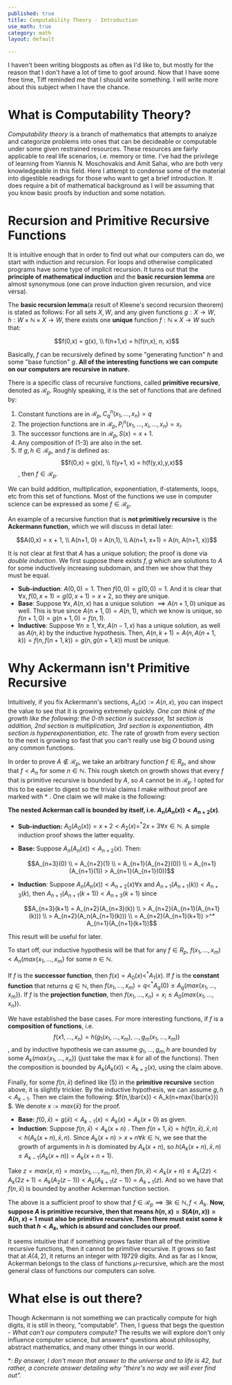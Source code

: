 ```yaml
---
published: true
title: Computability Theory - Introduction
use_math: true
category: math
layout: default

---
```


I haven't been writing blogposts as often as I'd like to, but mostly for the reason that I don't have a lot of time to goof around. Now that I have some free time, Tiff reminded me that I should write something. I will write more about this subject when I have the chance.

# What is Computability Theory?

*Computability theory* is a branch of mathematics that attempts to analyze and categorize problems into ones that can be decideable or computable under some given restrained resources. These resources are fairly applicable to real life scenarios, i.e. memory or time. I've had the privilege of learning from Yiannis N. Moschovakis and Amit Sahai, who are both very knowledgeable in this field. Here I attempt to condense some of the material into digestible readings for those who want to get a brief introduction. It does require a bit of mathematical background as I will be assuming that you know basic proofs by induction and some notation. 

# Recursion and Primitive Recursive Functions 

It is intuitive enough that in order to find out what our computers can do, we start with induction and recursion. For loops and otherwise complicated programs have some type of implicit recursion. It turns out that the **principle of mathematical induction** and the **basic recursion lemma** are almost synonymous (one can prove induction given recursion, and vice versa).

The **basic recursion lemma**(a result of Kleene's second recursion theorem) is stated as follows: For all sets $X,W$, and any given functions $g:X\to W, h:W \times \mathbb{N} \times X \to W$, there exists one **unique** function $f:\mathbb{N} \times X \to W$ such that:

$$f(0,x) = g(x), \\ f(n+1,x) = h(f(n,x), n, x)$$

Basically, $f$ can be recursively defined by some "generating function" $h$ and some "base function" $g$. **All of the interesting functions we can compute on our computers are recursive in nature.**

There is a specific class of recursive functions, called **primitive recursive**, denoted as $\mathcal{R}_p$. Roughly speaking, it is the set of functions that are defined by:

1. Constant functions are in $\mathcal{R}_p, C^n_q(x_1,...,x_n) = q$
2. The projection functions are in $\mathcal{R}_p, P^n_i(x_1,...,x_i,...,x_n) = x_i$.
3. The successor functions are in $\mathcal{R}_p, S(x) = x + 1$.
4. Any composition of (1-3) are also in the set.
5. If $g, h \in \mathcal{R}_p$, and $f$ is defined as: $$f(0,x) = g(x), \\ f(y+1, x) = h(f(y,x),y,x)$$, then $f \in \mathcal{R}_p$. 

We can build addition, multiplication, exponentiation, if-statements, loops, etc from this set of functions. Most of the functions we use in computer science can be expressed as some $f \in \mathcal{R}_p$.

An example of a recursive function that is **not primitively recursive** is the **Ackermann function**, which we will discuss in detail later:

$$A(0,x) = x + 1, \\ A(n+1, 0) = A(n,1), \\ A(n+1, x+1) = A(n, A(n+1, x))$$

It is not clear at first that $A$ has a unique solution; the proof is done via *double induction*. We first suppose there exists $f, g$ which are solutions to $A$ for some inductively increasing subdomain, and then we show that they must be equal.

- **Sub-induction**: $A(0, 0) = 1$. Then $f(0,0) = g(0,0) = 1$. And it is clear that $\forall x, f(0,x+1) = g(0,x+1) = x+2$, so they are unique.
- **Base**:  Suppose $\forall x, A(n, x)$ has a unique solution $\implies A(n+1, 0)$ unique as well. This is true since $A(n+1, 0) = A(n, 1)$, which we know is unique, so $f(n+1,0) = g(n+1,0) = f(n,1)$.
- **Inductive**: Suppose $\forall n \geq 1, \forall x, A(n-1,x)$ has a unique solution, as well as $A(n, k)$ by the inductive hypothesis. Then, $A(n, k+1) = A(n, A(n+1, k)) = f(n, f(n+1, k)) = g(n, g(n+1, k))$ must be unique.

# Why Ackermann isn't Primitive Recursive

Intuitively, if you fix Ackermann's sections, $A_n(x) := A(n,x)$, you can inspect the value to see that it is growing extremely quickly. *One can think of the growth like the following: the 0-th section is successor, 1st section is addition, 2nd section is multiplication, 3rd section is exponentiation, 4th section is hyperexponentiation, etc.* The rate of growth from every section to the next is growing so fast that you can't really use big $O$ bound using any common functions. 

In order to prove $A \not\in \mathcal{R}_p$, we take an arbitrary function $f \in R_p$, and show that $f < A_n$ for some $n \in \mathbb{N}$. This rough sketch on growth shows that every $f$ that is primitive recursive is bounded by $A$, so $A$ cannot be in $\mathcal{R}_p$. I opted for this to be easier to digest so the trivial claims I make without proof are marked with $*$ . One claim we will make is the following:

**The nested Ackerman call is bounded by itself, i.e. $A_n(A_n(x)) < A_{n+2}(x)$**. 

- **Sub-induction:** $A_0(A_0(x)) = x + 2 < A_2(x) =^* 2x+3 \forall x \in \mathbb{N}$. A simple induction proof shows the latter equality.

- **Base:** Suppose $A_n(A_n(x)) < A_{n+2}(x)$. Then:

  $$A_{n+3}(0) \\ = A_{n+2}(1) \\ = A_{n+1}(A_{n+2}(0)) \\ = A_{n+1}(A_{n+1}(1)) > A_{n+1}(A_{n+1}(0))$$

- **Induction**: Suppose $A_n(A_n(x)) < A_{n+2}(x) \forall x$ and $A_{n+1}(A_{n+1}(k)) < A_{n+3}(k)$, then $A_{n+1}(A_{n+1}(k+1)) < A_{n+3}(k+1)$ since 

  $$A_{n+3}(k+1) = A_{n+2}(A_{n+3}(k)) \\ > A_{n+2}(A_{n+1}(A_{n+1}(k))) \\ > A_{n+2}(A_n(A_{n+1}(k))) \\ = A_{n+2}(A_{n+1}(k+1)) >^* A_{n+1}(A_{n+1}(k+1))$$

This result will be useful for later.

To start off, our inductive hypothesis will be that for any $f \in R_p$, $f(x_1,...,x_m) < A_n(max\{x_1,...,x_m\}$ for some $n \in \mathbb{N}$.

If $f$ is the **successor function**, then $f(x) = A_0(x) <^* A_1(x)$. If $f$ is the **constant function** that returns $q \in \mathbb{N}$, then $f(x_1,...,x_m) = q <^* A_q(0) \leq A_q(max\{x_1,...,x_m\})$.  If $f$ is the **projection function**, then $f(x_1,...,x_n) = x_i \leq A_0(max \{x_1,...,x_n\})$.

We have established the base cases. For more interesting functions, if $f$ is a **composition of functions**, i.e. $$f(x1,...,x_n) = h(g_1(x_1,...,x_m),...,g_m(x_1,...,x_m))$$, and by inductive hypothesis we can assume $g_1,...,g_m,h$ are bounded by some $A_k(max\{x_1,...,x_n\})$ (just take the max $k$ for all of the functions). Then the composition is bounded by $A_k(A_k(x)) < A_{k+2}(x)$, using the claim above.  

Finally, for some $f(n,\bar{x})$ defined like (5) in the **primitive recursive** section above, it is slightly trickier. By the inductive hypothesis, we can assume $g, h < A_{k-1}$. Then we claim the following: $f(n,\bar{x}) < A_k(n+max\{\bar{x}\}) $. We denote $x := max\{\bar{x}\}$ for the proof. 

- **Base:** $f(0,\bar{x}) = g(\bar{x}) < A_{k-1}(x) < A_k(x) = A_k(x+0)$ as given.
- **Induction**: Suppose $f(n,\bar{x}) < A_k(x+n)$ . Then $f(n+1, \bar{x}) = h(f(n,\bar{x}), \bar{x}, n) < h(A_k(x+n), \bar{x}, n)$. Since $A_k(x+n) > x+n \forall k \in \mathbb{N}$, we see that the growth of arguments in $h$ is dominated by $A_k(x+n)$, so  $h(A_k(x+n), \bar{x}, n)\leq A_{k-1}(A_k(x+n)) = A_k(x+n+1)$.  

Take $z = max\{x, n\} = max\{x_1,...,x_m,n\}$, then $f(n,\bar{x}) < A_k(x+n) \leq A_k(2z) < A_k(2z+1) = A_k(A_2(z-1)) < A_k(A_{k+1}(z-1)) = A_{k+1}(z)$. And so we have that $f(n,\bar{x})$ is bounded by another Ackerman function section. 

The above is a sufficient proof to show that $f \in \mathcal{R}_p \implies \exists k \in \mathbb{N}, f < A_k$. **Now, suppose $A$ is primitive recursive, then that means $h(n, x) = S(A(n,x)) = A(n,x) + 1$ must also be primitive recursive. Then there must exist some $k$ such that $h < A_k$, which is absurd and concludes our proof.**  

It seems intuitive that if something grows faster than all of the primitive recursive functions, then it cannot be primitive recursive. It grows so fast that at $A(4,2)$, it returns an integer with 19729 digits. And as far as I know, Ackerman belongs to the class of functions $\mu$-recursive, which are the most general class of functions our computers can solve.

# What else is out there?

Though Ackermann is not something we can practically compute for high digits, it is still in theory, "computable". Then, I guess that begs the question - *What can't our computers compute?* The results we will explore don't only influence computer science, but answers* questions about philosophy, abstract mathematics, and many other things in our world.

\*: _By answer, I don't mean that answer to the universe and to life is 42, but rather, a concrete answer detailing why "there's no way we will ever find out"._